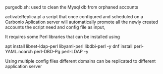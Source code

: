 purgedb.sh: used to clean the Mysql db from orphaned accounts

activateReplica.pl a script that once configured and scheduled on a Carbonio Aplication server will automatically promote  all the newly created accounts 
the script need and config file as input, 

It requires some Perl libraries that can be installed using

apt install libnet-ldap-perl libyaml-perl libdbi-perl -y
dnf install perl-YAML.noarch perl-DBD-Pg perl-LDAP -y

Using multiple config files different domains can be replicated to different application server
